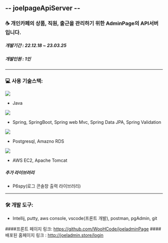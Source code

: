 ## -- joelpageApiServer --
### &#x2615; 개인카페의 상품, 직원, 출근을 관리하기 위한 AdminPage의 API서버입니다.

##### 개발기간 : 22.12.18 ~ 23.03.25
##### 개발인원 : 1인

---

### &#x1F4BB; 사용 기술스택:
<img src="https://img.shields.io/badge/Java-007396?style=flat-square&logo=Java&logoColor=white">

- Java

<img src="https://img.shields.io/badge/springboot-BFF0B6?style=flat-square&logo=springboot&logoColor=green">

- Spring, SpringBoot, Spring web Mvc, Spring Data JPA, Spring Validation 

<img src="https://img.shields.io/badge/postgresql-51ADCE?style=flat-square&logo=postgresql&logoColor=">

- Postgresql, Amazno RDS

<img src="https://img.shields.io/badge/AWS-F2E1B9?style=flat-square&logo=AWS&logoColor=">

- AWS EC2, Apache Tomcat

##### 추가 라이브러리

- P6spy(로그 콘솔창 출력 라이브러리)

---

### 🛠️ 개발 도구:
- Intellij, putty, aws console, vscode(프론트 개발), postman, pgAdmin, git

####프론트 페이지 링크: https://github.com/WooHCode/joeladminPage
####배포된 홈페이지 링크 : http://joeladmin.store/login
